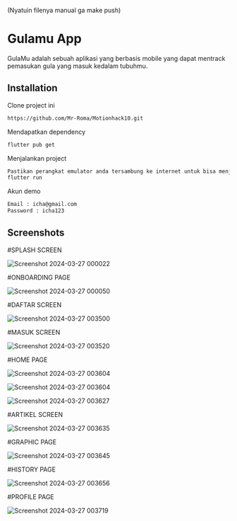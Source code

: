 (Nyatuin filenya manual ga make push)
# Gulamu App

GulaMu adalah sebuah aplikasi yang berbasis mobile yang dapat mentrack pemasukan gula yang masuk kedalam tubuhmu.

## Installation

Clone project ini

```bash
https://github.com/Mr-Roma/Motionhack10.git
```

Mendapatkan dependency

```bash
flutter pub get
```

Menjalankan project

```bash
Pastikan perangkat emulator anda tersambung ke internet untuk bisa menjalankan aplikasi ini, dan jalankan command :
flutter run
```

Akun demo

```bash
Email : icha@gmail.com
Password : icha123
```

## Screenshots

#SPLASH SCREEN

![Screenshot 2024-03-27 000022](https://github.com/Mr-Roma/Motionhack10/assets/114415380/ccbcd8d2-c713-42d1-8c69-94ccb8229bea)

#ONBOARDING PAGE

![Screenshot 2024-03-27 000050](https://github.com/Mr-Roma/Motionhack10/assets/114415380/5ede37f1-c8e4-4b07-a0b8-03a6a3d65ae7)

#DAFTAR SCREEN

![Screenshot 2024-03-27 003500](https://github.com/Mr-Roma/Motionhack10/assets/114415380/4838e1f3-2cee-45b7-a5f9-d21b653ec120)

#MASUK SCREEN

![Screenshot 2024-03-27 003520](https://github.com/Mr-Roma/Motionhack10/assets/114415380/c2bb2587-68be-47f9-82cd-63f32daeaa9b)

#HOME PAGE

![Screenshot 2024-03-27 003604](https://github.com/Mr-Roma/Motionhack10/assets/114415380/eb4d7c05-c568-4d11-9feb-f5eabb08c62b)

![Screenshot 2024-03-27 003604](https://github.com/Mr-Roma/Motionhack10/assets/114415380/d64b741a-751a-403a-8a7a-19677f6e4c66)

![Screenshot 2024-03-27 003627](https://github.com/Mr-Roma/Motionhack10/assets/114415380/f886263a-fff3-4894-a410-9a6b2145817d)


#ARTIKEL SCREEN

![Screenshot 2024-03-27 003635](https://github.com/Mr-Roma/Motionhack10/assets/114415380/a8af9cd5-d384-48fc-9cbe-246b2c6d8031)

#GRAPHIC PAGE

![Screenshot 2024-03-27 003645](https://github.com/Mr-Roma/Motionhack10/assets/114415380/a0514893-39b3-41a0-8f5a-ceaf061c0aa5)

#HISTORY PAGE

![Screenshot 2024-03-27 003656](https://github.com/Mr-Roma/Motionhack10/assets/114415380/dbff1d43-94d7-46dc-b8a6-cbd83df7c7ba)


#PROFILE PAGE

![Screenshot 2024-03-27 003719](https://github.com/Mr-Roma/Motionhack10/assets/114415380/a25e4c92-2f9e-4a9b-9ef2-b6610718eb60)





















